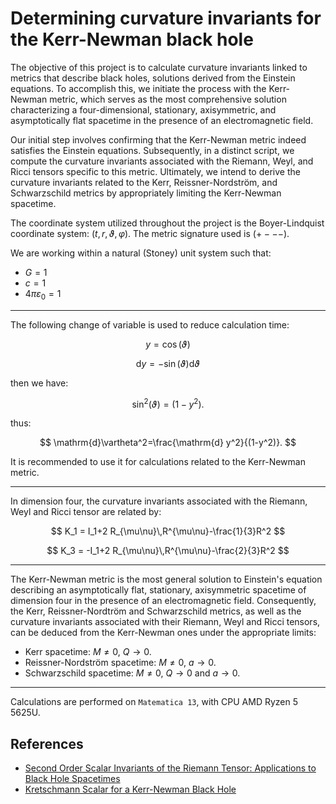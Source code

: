 # Determining curvature invariants for the Kerr-Newman black hole

The objective of this project is to calculate curvature invariants linked to metrics that describe black holes, solutions derived from the Einstein equations. To accomplish this, we initiate the process with the Kerr-Newman metric, which serves as the most comprehensive solution characterizing a four-dimensional, stationary, axisymmetric, and asymptotically flat spacetime in the presence of an electromagnetic field.  

Our initial step involves confirming that the Kerr-Newman metric indeed satisfies the Einstein equations. Subsequently, in a distinct script, we compute the curvature invariants associated with the Riemann, Weyl, and Ricci tensors specific to this metric. Ultimately, we intend to derive the curvature invariants related to the Kerr, Reissner-Nordström, and Schwarzschild metrics by appropriately limiting the Kerr-Newman spacetime.  
  
The coordinate system utilized throughout the project is the Boyer-Lindquist coordinate system: $(t,r,\vartheta,\varphi)$. The metric signature used is $(+ - - -)$.  

We are working within a natural (Stoney) unit system such that: 
 
- $G = 1$  
- $c = 1$  
- $4\pi\varepsilon_0 = 1$

---

The following change of variable is used to reduce calculation time:  

$$
y =\cos(\vartheta)
$$

$$
\mathrm{d}y = -\sin(\vartheta) \mathrm{d} \vartheta
$$

then we have:  

$$
\sin^2(\vartheta)=(1-y^2).
$$

thus:  
  
$$
\mathrm{d}\vartheta^2=\frac{\mathrm{d} y^2}{(1-y^2)}.
$$

It is recommended to use it for calculations related to the Kerr-Newman metric.

---
  
In dimension four, the curvature invariants associated with the Riemann, Weyl and Ricci tensor are related by:

$$
K_1 = I_1+2 R_{\mu\nu}\,R^{\mu\nu}-\frac{1}{3}R^2
$$

$$
K_3 = -I_1+2 R_{\mu\nu}\,R^{\mu\nu}-\frac{2}{3}R^2
$$

---

The Kerr-Newman metric is the most general solution to Einstein's equation describing an asymptotically flat, stationary, axisymmetric spacetime of dimension four in the presence of an electromagnetic field. Consequently, the Kerr, Reissner-Nordtröm and Schwarzschild metrics, as well as the curvature invariants associated with their Riemann, Weyl and Ricci tensors, can be deduced from the Kerr-Newman ones under the appropriate limits:  

- Kerr spacetime: $M\neq 0$, $Q\rightarrow 0$.  
- Reissner-Nordström spacetime: $M\neq 0$, $a\rightarrow 0$.  
- Schwarzschild spacetime: $M\neq 0$, $Q\rightarrow 0$ and $a\rightarrow 0$.

---

Calculations are performed on `Matematica 13`, with CPU AMD Ryzen 5 5625U.

## References

- [Second Order Scalar Invariants of the Riemann Tensor: Applications to Black Hole Spacetimes](https://arxiv.org/abs/gr-qc/0302095)
- [Kretschmann Scalar for a Kerr-Newman Black Hole](https://arxiv.org/abs/astro-ph/9912320)